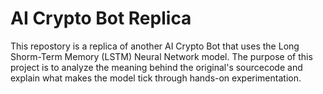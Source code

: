 # AI Crypto Bot Replica

This repostory is a replica of another AI Crypto Bot that uses the Long Shorm-Term Memory (LSTM) Neural Network model. The purpose of this project is to analyze the meaning behind the original's sourcecode and explain what makes the model tick through hands-on experimentation.